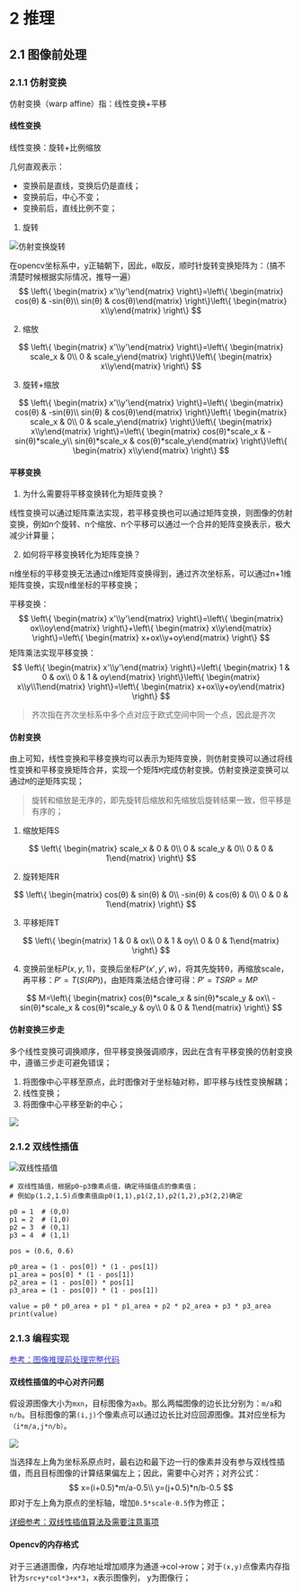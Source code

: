 # 2 推理

## 2.1 图像前处理

### 2.1.1 仿射变换

仿射变换（warp affine）指：线性变换+平移

#### 线性变换

线性变换：旋转+比例缩放

几何直观表示：

- 变换前是直线，变换后仍是直线；
- 变换前后，中心不变；
- 变换前后，直线比例不变；

1. 旋转

![仿射变换旋转](images/仿射变换旋转.jpg)

在opencv坐标系中，y正轴朝下，因此，`θ`取反，顺时针旋转变换矩阵为：（搞不清楚时候根据实际情况，推导一遍）
$$
\left\{ \begin{matrix} x'\\y'\end{matrix} \right\}=\left\{ \begin{matrix} cos(θ) & -sin(θ)\\ sin(θ) & cos(θ)\end{matrix} \right\}\left\{ \begin{matrix} x\\y\end{matrix} \right\}
$$

2. 缩放

$$
\left\{ \begin{matrix} x'\\y'\end{matrix} \right\}=\left\{ \begin{matrix} scale_x & 0\\ 0 & scale_y\end{matrix} \right\}\left\{ \begin{matrix} x\\y\end{matrix} \right\}
$$

3. 旋转+缩放

$$
\left\{ \begin{matrix} x'\\y'\end{matrix} \right\}=\left\{ \begin{matrix} cos(θ) & -sin(θ)\\ sin(θ) & cos(θ)\end{matrix} \right\}\left\{ \begin{matrix} scale_x & 0\\ 0 & scale_y\end{matrix} \right\}\left\{ \begin{matrix} x\\y\end{matrix} \right\}=\left\{ \begin{matrix} cos(θ)*scale_x & -sin(θ)*scale_y\\ sin(θ)*scale_x & cos(θ)*scale_y\end{matrix} \right\}\left\{ \begin{matrix} x\\y\end{matrix} \right\}
$$

#### 平移变换

1. 为什么需要将平移变换转化为矩阵变换？

线性变换可以通过矩阵乘法实现，若平移变换也可以通过矩阵变换，则图像的仿射变换，例如n个旋转、n个缩放、n个平移可以通过一个合并的矩阵变换表示，极大减少计算量；

2. 如何将平移变换转化为矩阵变换？

n维坐标的平移变换无法通过n维矩阵变换得到，通过齐次坐标系，可以通过n+1维矩阵变换，实现n维坐标的平移变换；

平移变换：
$$
\left\{ \begin{matrix} x'\\y'\end{matrix} \right\}=\left\{ \begin{matrix} ox\\oy\end{matrix} \right\}+\left\{ \begin{matrix} x\\y\end{matrix} \right\}=\left\{ \begin{matrix} x+ox\\y+oy\end{matrix} \right\}
$$
矩阵乘法实现平移变换：
$$
\left\{ \begin{matrix} x'\\y'\end{matrix} \right\}=\left\{ \begin{matrix} 1 & 0 & ox\\ 0 & 1 & oy\end{matrix} \right\}\left\{ \begin{matrix} x\\y\\1\end{matrix} \right\}=\left\{ \begin{matrix} x+ox\\y+oy\end{matrix} \right\}
$$

> 齐次指在齐次坐标系中多个点对应于欧式空间中同一个点，因此是齐次

#### 仿射变换

由上可知，线性变换和平移变换均可以表示为矩阵变换，则仿射变换可以通过将线性变换和平移变换矩阵合并，实现一个矩阵`M`完成仿射变换。仿射变换逆变换可以通过`M`的逆矩阵实现；

> 旋转和缩放是无序的，即先旋转后缩放和先缩放后旋转结果一致，但平移是有序的；

1. 缩放矩阵S

$$
\left\{ \begin{matrix} scale_x & 0 & 0\\ 0 & scale_y & 0\\ 0 & 0 & 1\end{matrix} \right\}
$$

2. 旋转矩阵R

$$
\left\{ \begin{matrix} cos(θ) & sin(θ) & 0\\ -sin(θ) & cos(θ) & 0\\ 0 & 0 & 1\end{matrix} \right\}
$$

3. 平移矩阵T

$$
\left\{ \begin{matrix} 1 & 0 & ox\\ 0 & 1 & oy\\ 0 & 0 & 1\end{matrix} \right\}
$$

4. 变换前坐标$P(x,y,1)$，变换后坐标$P'(x',y',w)$，将其先旋转θ，再缩放scale，再平移：$P'=T(S(RP))$，由矩阵乘法结合律可得：$P'=TSRP=MP$

$$
M=\left\{ \begin{matrix} cos(θ)*scale_x & sin(θ)*scale_y & ox\\ -sin(θ)*scale_x & cos(θ)*scale_y & oy\\ 0 & 0 & 1\end{matrix} \right\}
$$

#### 仿射变换三步走

多个线性变换可调换顺序，但平移变换强调顺序，因此在含有平移变换的仿射变换中，遵循三步走可避免错误；

1. 将图像中心平移至原点，此时图像对于坐标轴对称，即平移与线性变换解耦；
2. 线性变换；
3. 将图像中心平移至新的中心；

![](images/仿射变换三步走.png)

### 2.1.2 双线性插值

![双线性插值](images/双线性插值.jpg)

```
# 双线性插值，根据p0~p3像素点值，确定待插值点的像素值；
# 例如p(1.2,1.5)点像素值由p0(1,1),p1(2,1),p2(1,2),p3(2,2)确定

p0 = 1  # (0,0)
p1 = 2  # (1,0)
p2 = 3  # (0,1)
p3 = 4  # (1,1)

pos = (0.6, 0.6)

p0_area = (1 - pos[0]) * (1 - pos[1])
p1_area = pos[0] * (1 - pos[1])
p2_area = (1 - pos[0]) * pos[1]
p3_area = (1 - pos[0]) * (1 - pos[1])

value = p0 * p0_area + p1 * p1_area + p2 * p2_area + p3 * p3_area
print(value)
```

### 2.1.3 编程实现

[<font color=#3333cc>参考：图像推理前处理完整代码</font>](https://github.com/wangzyon/warpfine.git)


#### 双线性插值的中心对齐问题

假设源图像大小为`mxn`，目标图像为`axb`。那么两幅图像的边长比分别为：`m/a`和`n/b`。目标图像的第`(i,j)`个像素点可以通过边长比对应回源图像。其对应坐标为`（i*m/a,j*n/b）`。

![](images/双线性插值中心对齐问题.png)

当选择左上角为坐标系原点时，最右边和最下边一行的像素并没有参与双线性插值，而且目标图像的计算结果偏左上；因此，需要中心对齐；对齐公式：
$$
x=(i+0.5)*m/a-0.5\\ 
y=(j+0.5)*n/b-0.5
$$
即对于左上角为原点的坐标轴，增加`0.5*scale-0.5`作为修正；

[详细参考：双线性插值算法及需要注意事项](https://www.iteye.com/blog/handspeaker-1545126)

#### Opencv的内存格式

对于三通道图像，内存地址增加顺序为通道->col->row；对于`(x,y)`点像素内存指针为`src+y*col*3+x*3`，x表示图像列， y为图像行；

